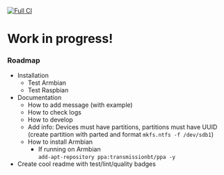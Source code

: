 [![Full CI](https://github.com/h4570/armnas/actions/workflows/ci.yml/badge.svg)](https://github.com/h4570/armnas/actions/workflows/ci.yml)

# Work in progress!

### Roadmap
- Installation
  - Test Armbian
  - Test Raspbian
- Documentation
  - How to add message (with example)
  - How to check logs
  - How to develop
  - Add info: Devices must have partitions, partitions must have UUID (create partition with parted and format `mkfs.ntfs -f /dev/sdb1`)
  - How to install Armbian
    - If running on Armbian  
`add-apt-repository ppa:transmissionbt/ppa -y`
- Create cool readme with test/lint/quality badges
